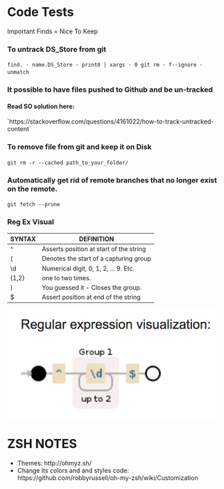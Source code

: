 <h1>Code Tests</h1>

Important Finds = Nice To Keep

### To untrack DS_Store from git
`find. - name.DS_Store - print0 | xargs - 0 git rm - f--ignore - unmatch`

### It possible to have files pushed to Github and be un-tracked
<h4>Read SO solution here:</h4>
`https://stackoverflow.com/questions/4161022/how-to-track-untracked-content`


### To remove file from git and keep it on Disk
`git rm -r --cached path_to_your_folder/`


### Automatically get rid of remote branches that no longer exist on the remote.
`git fetch --prune`


### Reg Ex Visual
SYNTAX  | DEFINITION
------------- | -------------
^  | Asserts position at start of the string
(  | Denotes the start of a capturing group
\d  | Numerical digit, 0, 1, 2, ... 9. Etc.
{1,2}  | one to two times.
)  | You guessed it - Closes the group.
$  | Assert position at end of the string
![visual](https://raw.githubusercontent.com/IamGiel/notes/master/images/regex%20visual.png)


<h1>ZSH NOTES</h1>
<ul>
  <li>Themes: http://ohmyz.sh/ </li>
  <li>Change its colors and and styles code: https://github.com/robbyrussell/oh-my-zsh/wiki/Customization</li>
</ul>

